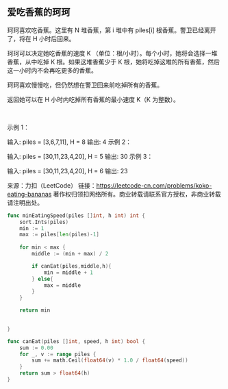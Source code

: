 ##  爱吃香蕉的珂珂
珂珂喜欢吃香蕉。这里有 N 堆香蕉，第 i 堆中有 piles[i] 根香蕉。警卫已经离开了，将在 H 小时后回来。

珂珂可以决定她吃香蕉的速度 K （单位：根/小时）。每个小时，她将会选择一堆香蕉，从中吃掉 K 根。如果这堆香蕉少于 K 根，她将吃掉这堆的所有香蕉，然后这一小时内不会再吃更多的香蕉。  

珂珂喜欢慢慢吃，但仍然想在警卫回来前吃掉所有的香蕉。

返回她可以在 H 小时内吃掉所有香蕉的最小速度 K（K 为整数）。

 

示例 1：

输入: piles = [3,6,7,11], H = 8
输出: 4
示例 2：

输入: piles = [30,11,23,4,20], H = 5
输出: 30
示例 3：

输入: piles = [30,11,23,4,20], H = 6
输出: 23

来源：力扣（LeetCode）
链接：https://leetcode-cn.com/problems/koko-eating-bananas
著作权归领扣网络所有。商业转载请联系官方授权，非商业转载请注明出处。
```go
func minEatingSpeed(piles []int, h int) int {
    sort.Ints(piles)
    min := 1
    max := piles[len(piles)-1]
    
    for min < max {
        middle := (min + max) / 2

        if canEat(piles,middle,h){
            min = middle + 1
        } else{
            max = middle 
        }
    }

    return min
 

}

func canEat(piles []int, speed, h int) bool {
	sum := 0.00
	for _, v := range piles {
		sum += math.Ceil(float64(v) * 1.0 / float64(speed))
	}
	return sum > float64(h)
}

```
